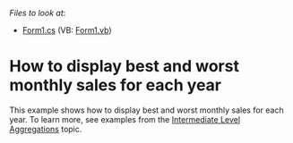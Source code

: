 <!-- default file list -->
*Files to look at*:

* [Form1.cs](./CS/Dashboard_AggrSalesByMonths/Form1.cs) (VB: [Form1.vb](./VB/Dashboard_AggrSalesByMonths/Form1.vb))
<!-- default file list end -->
# How to display best and worst monthly sales for each year


<p>This example shows how to display best and worst monthly sales for each year. To learn more, see examples from the <a href="https://documentation.devexpress.com/#Dashboard/CustomDocument115870">Intermediate Level Aggregations</a> topic.</p>

<br/>


